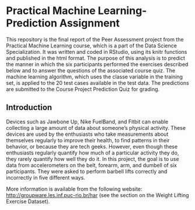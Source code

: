 Practical Machine Learning- Prediction Assignment
=================================================
This repository is the final report of the Peer Assessment project from the Practical Machine Learning course, 
which is a part of the Data Science Specialization. It was written and coded in RStudio, using its knitr functions and published in the html format. 
The purpose of this analysis is to predict the manner in which the six participants performed the exercises described below and to answer the questions 
of the associated course quiz. The machine learning algorithm, which uses the classe variable in the training set, is applied to the 20 test cases available in the test data. 
The predictions are submitted to the Course Project Prediction Quiz for grading.

Introduction
-------------
Devices such as Jawbone Up, Nike FuelBand, and Fitbit can enable collecting a large amount of data about someone’s physical activity. 
These devices are used by the enthusiasts who take measurements about themselves regularly to improve their health, to find patterns in their behavior, 
or because they are tech geeks. However, even though these enthusiasts regularly quantify how much of a particular activity they do, they rarely quantify how well they do it. 
In this project, the goal is to use data from accelerometers on the belt, forearm, arm, and dumbell of six participants. They were asked to perform barbell lifts correctly 
and incorrectly in five different ways.

More information is available from the following website: http://groupware.les.inf.puc-rio.br/har (see the section on the Weight Lifting Exercise Dataset).
